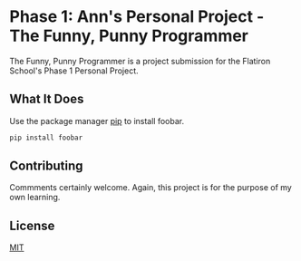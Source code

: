 # Phase 1: Ann's Personal Project - The Funny, Punny Programmer

The Funny, Punny Programmer is a project submission for the Flatiron School's Phase 1 Personal Project.

## What It Does

Use the package manager [pip](https://pip.pypa.io/en/stable/) to install foobar.

```bash
pip install foobar
```



## Contributing

Commments certainly welcome. Again, this project is for the purpose of my own learning.

## License

[MIT](https://choosealicense.com/licenses/mit/)